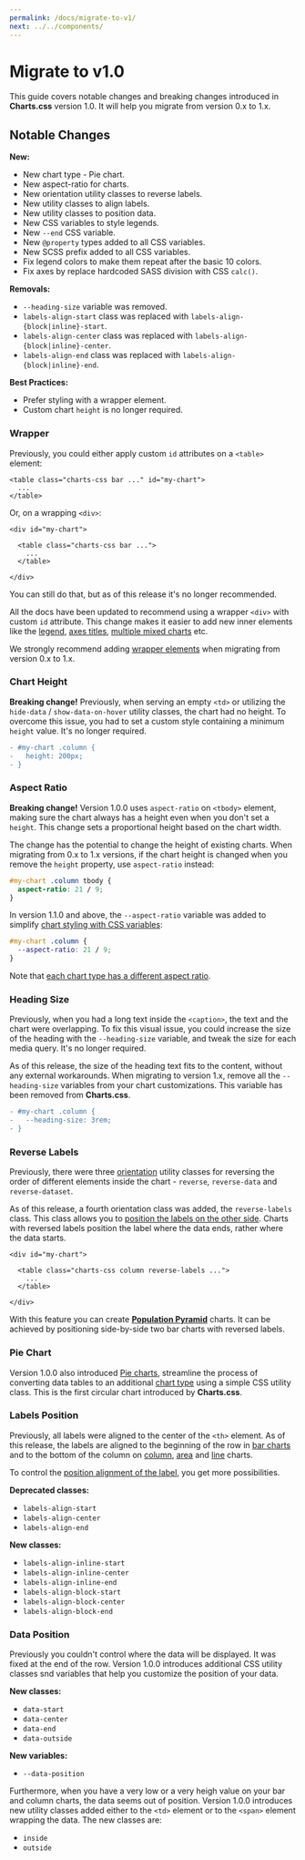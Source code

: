 ```yaml
---
permalink: /docs/migrate-to-v1/
next: ../../components/
---
```


# Migrate to v1.0

This guide covers notable changes and breaking changes introduced in **Charts.css** version 1.0. It will help you migrate from version 0.x to 1.x.

## Notable Changes

**New:**

* New chart type - Pie chart.
* New aspect-ratio for charts.
* New orientation utility classes to reverse labels.
* New utility classes to align labels.
* New utility classes to position data.
* New CSS variables to style legends.
* New `--end` CSS variable.
* New `@property` types added to all CSS variables.
* New SCSS prefix added to all CSS variables.
* Fix legend colors to make them repeat after the basic 10 colors.
* Fix axes by replace hardcoded SASS division with CSS `calc()`.

**Removals:**

* `--heading-size` variable was removed.
* `labels-align-start` class was replaced with `labels-align-{block|inline}-start`.
* `labels-align-center` class was replaced with `labels-align-{block|inline}-center`.
* `labels-align-end` class was replaced with `labels-align-{block|inline}-end`.

**Best Practices:**

* Prefer styling with a wrapper element.
* Custom chart `height` is no longer required.

### Wrapper

Previously, you could either apply custom `id` attributes on a `<table>` element:

```html{1}
<table class="charts-css bar ..." id="my-chart">
  ...
</table>
```

Or, on a wrapping `<div>`:

```html{1}
<div id="my-chart">

  <table class="charts-css bar ...">
    ...
  </table>

</div>
```

You can still do that, but as of this release it's no longer recommended.

All the docs have been updated to recommend using a wrapper `<div>` with custom `id` attribute. This change makes it easier to add new inner elements like the [legend](../components/legend/), [axes titles](../components/axes/#axis-title), [multiple mixed charts](./../charts/mixed/) etc.

We strongly recommend adding [wrapper elements](./../components/wrapper/) when migrating from version 0.x to 1.x.

### Chart Height

**Breaking change!** Previously, when serving an empty `<td>` or utilizing the `hide-data` / `show-data-on-hover` utility classes, the chart had no height. To overcome this issue, you had to set a custom style containing a minimum `height` value. It's no longer required.

```diff
- #my-chart .column {
-   height: 200px;
- }
```

### Aspect Ratio

**Breaking change!** Version 1.0.0 uses `aspect-ratio` on `<tbody>` element, making sure the chart always has a height even when you don't set a `height`. This change sets a proportional height based on the chart width.

The change has the potential to change the height of existing charts. When migrating from 0.x to 1.x versions, if the chart height is changed when you remove the `height` property, use `aspect-ratio` instead:

```css
#my-chart .column tbody {
  aspect-ratio: 21 / 9;
}
```

In version 1.1.0 and above, the `--aspect-ratio` variable was added to simplify [chart styling with CSS variables](../customization/basic-styling/#style-with-css-variables):

```css
#my-chart .column {
  --aspect-ratio: 21 / 9;
}
```

Note that [each chart type has a different aspect ratio](./../customization/basic-styling/#aspect-ratio).

### Heading Size

Previously, when you had a long text inside the `<caption>`, the text and the chart were overlapping. To fix this visual issue, you could increase the size of the heading with the `--heading-size` variable, and tweak the size for each media query. It's no longer required.

As of this release, the size of the heading text fits to the content, without any external workarounds. When migrating to version 1.x, remove all the `--heading-size` variables from your chart customizations. This variable has been removed from **Charts.css**.

```diff
- #my-chart .column {
-   --heading-size: 3rem;
- }
```

### Reverse Labels

Previously, there were three [orientation](../components/orientation/) utility classes for reversing the order of different elements inside the chart - `reverse`, `reverse-data` and `reverse-dataset`.

As of this release, a fourth orientation class was added, the `reverse-labels` class. This class allows you to [position the labels on the other side](./../components/orientation/#reverse-labels). Charts with reversed labels position the label where the data ends, rather where the data starts.

```html{3}
<div id="my-chart">

  <table class="charts-css column reverse-labels ...">
    ...
  </table>

</div>
```

With this feature you can create **[Population Pyramid](./../components/orientation/#population-pyramid-chart)** charts. It can be achieved by positioning side-by-side two bar charts with reversed labels.

<code-example code-example-id="new-population-chart">
<template v-slot:css-code>
#new-population-chart {
  width: 100%;
  max-width: 600px;
  margin: 0 auto;
  display: flex;
}
#new-population-chart .bar {
  --aspect-ratio: 1 / 1;
}
#new-population-chart .bar.male {
  --color: rgba(100, 210, 80, .75);
}
#new-population-chart .bar.female {
  --color: rgba(240, 50, 50, .75);
}
</template>
<template v-slot:html-code>
<div id="new-population-chart">
  <table class="charts-css bar show-heading show-labels show-data-on-hover data-outside data-spacing-1 reverse-labels reverse male">
    <caption> Male population </caption>
    <thead>
      <tr>
        <th scope="col"> Age </th>
        <th scope="col"> Population </th>
      </tr>
    </thead>
    <tbody>
      <tr>
        <th scope="row"> 85+ </th>
        <td style="--size: calc( 0.010 / 0.10 )"> <span class="data outside">1.0%</span> </td>
      </tr>
      <tr>
        <th scope="row"> 75-84 </th>
        <td style="--size: calc( 0.020 / 0.10 )"> <span class="data">2.0%</span> </td>
      </tr>
      <tr>
        <th scope="row"> 65-74 </th>
        <td style="--size: calc( 0.037 / 0.10 )"> <span class="data">3.7%</span> </td>
      </tr>
      <tr>
        <th scope="row"> 55-64 </th>
        <td style="--size: calc( 0.042 / 0.10 )"> <span class="data">4.2%</span> </td>
      </tr>
      <tr>
        <th scope="row"> 45-54 </th>
        <td style="--size: calc( 0.054 / 0.10 )"> <span class="data">5.4%</span> </td>
      </tr>
      <tr>
        <th scope="row"> 35-44 </th>
        <td style="--size: calc( 0.062 / 0.10 )"> <span class="data">6.2%</span> </td>
      </tr>
      <tr>
        <th scope="row"> 25-34 </th>
        <td style="--size: calc( 0.065 / 0.10 )"> <span class="data">6.5%</span> </td>
      </tr>
      <tr>
        <th scope="row"> 15-24 </th>
        <td style="--size: calc( 0.074 / 0.10 )"> <span class="data">7.4%</span> </td>
      </tr>
      <tr>
        <th scope="row"> 5-14 </th>
        <td style="--size: calc( 0.089 / 0.10 )"> <span class="data">8.9%</span> </td>
      </tr>
      <tr>
        <th scope="row"> 0-4 </th>
        <td style="--size: calc( 0.048 / 0.10 )"> <span class="data">4.8%</span> </td>
      </tr>
    </tbody>
  </table>
  <table class="charts-css bar show-heading show-labels show-data-on-hover data-outside data-spacing-1 reverse-labels female">
    <caption> Female population </caption>
    <thead>
      <tr>
        <th scope="col"> Age </th>
        <th scope="col"> Population </th>
      </tr>
    </thead>
    <tbody>
      <tr>
        <th scope="row"> 85+ </th>
        <td style="--size: calc( 0.007 / 0.10 )"> <span class="data outside">0.7%</span> </td>
      </tr>
      <tr>
        <th scope="row"> 75-84 </th>
        <td style="--size: calc( 0.016 / 0.10 )"> <span class="data">1.6%</span> </td>
      </tr>
      <tr>
        <th scope="row"> 65-74 </th>
        <td style="--size: calc( 0.032 / 0.10 )"> <span class="data">3.2%</span> </td>
      </tr>
      <tr>
        <th scope="row"> 55-64 </th>
        <td style="--size: calc( 0.040 / 0.10 )"> <span class="data">4.0%</span> </td>
      </tr>
      <tr>
        <th scope="row"> 45-54 </th>
        <td style="--size: calc( 0.053 / 0.10 )"> <span class="data">5.3%</span> </td>
      </tr>
      <tr>
        <th scope="row"> 35-44 </th>
        <td style="--size: calc( 0.064 / 0.10 )"> <span class="data">6.4%</span> </td>
      </tr>
      <tr>
        <th scope="row"> 25-34 </th>
        <td style="--size: calc( 0.067 / 0.10 )"> <span class="data">6.7%</span> </td>
      </tr>
      <tr>
        <th scope="row"> 15-24 </th>
        <td style="--size: calc( 0.077 / 0.10 )"> <span class="data">7.7%</span> </td>
      </tr>
      <tr>
        <th scope="row"> 5-14 </th>
        <td style="--size: calc( 0.094 / 0.10 )"> <span class="data">9.4%</span> </td>
      </tr>
      <tr>
        <th scope="row"> 0-4 </th>
        <td style="--size: calc( 0.050 / 0.10 )"> <span class="data">5.0%</span> </td>
      </tr>
    </tbody>
  </table>
</div>
</template>
</code-example>

### Pie Chart

Version 1.0.0 also introduced [Pie charts](../charts/pie/), streamline the process of converting data tables to an additional [chart type](../charts/) using a simple CSS utility class. This is the first circular chart introduced by **Charts.css**.

<code-example code-example-id="new-pie-chart">
<template v-slot:css-code>
#new-pie-chart {
  width: 100%;
  max-width: 300px;
  margin: 0 auto;
}
</template>
<template v-slot:html-code>
<div id="new-pie-chart">
  <table class="charts-css pie hide-data">
    <caption> Pie Chart </caption>
    <tbody>
      <tr>
        <td style="--start: 0.0; --end: 0.1"> <span class="data"> 10 </span> </td>
      </tr>
      <tr>
        <td style="--start: 0.1; --end: 0.2"> <span class="data"> 10 </span> </td>
      </tr>
      <tr>
        <td style="--start: 0.2; --end: 0.3"> <span class="data"> 10 </span> </td>
      </tr>
      <tr>
        <td style="--start: 0.3; --end: 0.4"> <span class="data"> 10 </span> </td>
      </tr>
      <tr>
        <td style="--start: 0.4; --end: 0.5"> <span class="data"> 10 </span> </td>
      </tr>
      <tr>
        <td style="--start: 0.5; --end: 0.6"> <span class="data"> 10 </span> </td>
      </tr>
      <tr>
        <td style="--start: 0.6; --end: 0.7"> <span class="data"> 10 </span> </td>
      </tr>
      <tr>
        <td style="--start: 0.7; --end: 0.8"> <span class="data"> 10 </span> </td>
      </tr>
      <tr>
        <td style="--start: 0.8; --end: 0.9"> <span class="data"> 10 </span> </td>
      </tr>
      <tr>
        <td style="--start: 0.9; --end: 1.0"> <span class="data"> 10 </span> </td>
      </tr>
    </tbody>
  </table>
</div>
</template>
</code-example>

### Labels Position

Previously, all labels were aligned to the center of the `<th>` element. As of this release, the labels are aligned to the beginning of the row in [bar charts](../charts/bar/) and to the bottom of the column on [column](../charts/column/), [area](../charts/area/) and [line](../charts/line/) charts.

To control the [position alignment of the label](./../components/labels/#align-labels), you get more possibilities.

**Deprecated classes:**

* `labels-align-start`
* `labels-align-center`
* `labels-align-end`

**New classes:**

* `labels-align-inline-start`
* `labels-align-inline-center`
* `labels-align-inline-end`
* `labels-align-block-start`
* `labels-align-block-center`
* `labels-align-block-end`

### Data Position

Previously you couldn't control where the data will be displayed. It was fixed at the end of the row. Version 1.0.0 introduces additional CSS utility classes snd variables that help you customize the position of your data.

**New classes:**

* `data-start`
* `data-center`
* `data-end`
* `data-outside`

**New variables:**

* `--data-position`

Furthermore, when you have a very low or a very heigh value on your bar and column charts, the data seems out of position. Version 1.0.0 introduces new utility classes added either to the `<td>` element or to the `<span>` element wrapping the data. The new classes are:

* `inside`
* `outside`
